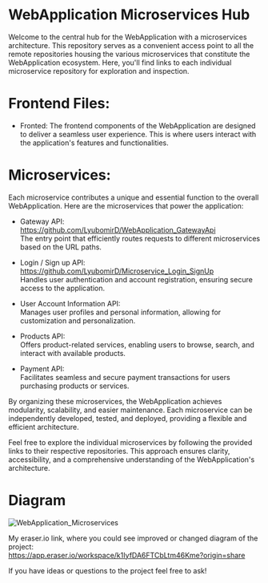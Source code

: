 # WebApplication Microservices Hub
Welcome to the central hub for the WebApplication with a microservices architecture. This repository serves as a convenient access point to all the remote repositories housing the various microservices that constitute the WebApplication ecosystem. Here, you'll find links to each individual microservice repository for exploration and inspection.

# Frontend Files:
- Fronted: 
The frontend components of the WebApplication are designed to deliver a seamless user experience. This is where users interact with the application's features and functionalities.

# Microservices:
Each microservice contributes a unique and essential function to the overall WebApplication. Here are the microservices that power the application:

- Gateway API: https://github.com/LyubomirD/WebApplication_GatewayApi  
  The entry point that efficiently routes requests to different microservices based on the URL paths.

- Login / Sign up API: https://github.com/LyubomirD/Microservice_Login_SignUp  
  Handles user authentication and account registration, ensuring secure access to the application.

- User Account Information API:  
  Manages user profiles and personal information, allowing for customization and personalization.

- Products API:  
  Offers product-related services, enabling users to browse, search, and interact with available products.

- Payment API:  
  Facilitates seamless and secure payment transactions for users purchasing products or services.

By organizing these microservices, the WebApplication achieves modularity, scalability, and easier maintenance. Each microservice can be independently developed, tested, and deployed, providing a flexible and efficient architecture.

Feel free to explore the individual microservices by following the provided links to their respective repositories. This approach ensures clarity, accessibility, and a comprehensive understanding of the WebApplication's architecture.

# Diagram
![WebApplication_Microservices](https://github.com/LyubomirD/WebApplication_Microservices/assets/111146307/630112ff-715c-48d7-bdd4-c11898bc39f7)

My eraser.io link, where you could see improved or changed diagram of the project:  
https://app.eraser.io/workspace/k1IyfDA6FTCbLtm46Kme?origin=share

If you have ideas or questions to the project feel free to ask!

